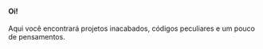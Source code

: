 #### Oi! 
Aqui você encontrará projetos inacabados, códigos peculiares e um pouco de pensamentos.



